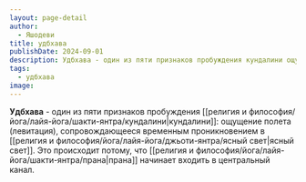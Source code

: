 ```yaml
---
layout: page-detail
author:
  - Яшодеви
title: удбхава
publishDate: 2024-09-01
description: Удбхава - один из пяти признаков пробуждения кундалини ощущение полета (левитация), сопровождающееся временным проникновением в ясный свет. Это происходит потому, что прана начинает входить в центральный канал.
tags:
  - удбхава
image:
---
```

**Удбхава** - один из пяти признаков пробуждения [[религия и философия/йога/лайя-йога/шакти-янтра/кундалини|кундалини]]: ощущение полета (левитация), сопровождающееся временным проникновением в [[религия и философия/йога/лайя-йога/джьоти-янтра/ясный свет|ясный свет]]. Это происходит потому, что [[религия и философия/йога/лайя-йога/шакти-янтра/прана|прана]] начинает входить в центральный канал.

